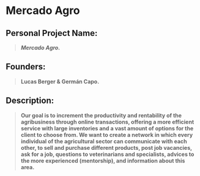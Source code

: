 # Mercado Agro
## Personal Project Name:  
> **_Mercado Agro._**  
  
## Founders:  
> **Lucas Berger &amp; Germán Capo.**  
  
## Description:  
> **Our goal is to increment the productivity and rentability of the agribusiness through online transactions, offering a more efficient service with large inventories and a vast amount of options for the client to choose from. We want to create a network in which every individual of the agricultural sector can communicate with each other, to sell and purchase different products, post job vacancies, ask for a job, questions to veterinarians and specialists, advices to the more experienced (mentorship), and information about this area.**
